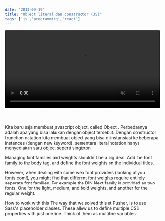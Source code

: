 ```yaml
---
date: "2018-09-19"
title: "Object literal dan constructor (JS)"
tags: ['js','programming','react']
---
```


<video style="margin-bottom: 40px;border-radius: 3px;" width="100%" preload="preload" loop="loop" muted="muted" autoplay="autoplay" playsinline="playsinline">
    <source src="https://static.framer.com/x/frontpage/hero.mp4" type="video/mp4">
</video>

Kita baru saja membuat javascript object, called Object . Perbedaanya adalah apa yang bisa lakukan dengan object tersebut. Dengan constructor frunction notation kita membuat object yang bisa di instansiasi ke beberapa instances (dengan new keyword), sementara literal notation hanya menyediakan satu object seperti singleton

Managing font families and weights shouldn't be a big deal. Add the font family to the body tag, and define the font weights on the individual titles.

However, when dealing with some web font providers (looking at you fonts.com!), you might find that different font weights require entirely seperate font families. For example the DIN Next family is provided as two fonts. One for the light, medium, and bold weights, and another for the regular weight.

How to work with this The way that we solved this at Pusher, is to use Sass's placeholder classes. These allow us to define multiple CSS properties with just one line. Think of them as multiline variables